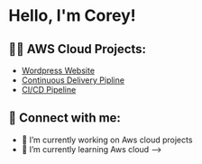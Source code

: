 <h1> Hello, I'm Corey! </h1>


<h2> 👨‍💻 AWS Cloud Projects: </h2>


  - [Wordpress Website](https://github.com/Battlecode93/Wordpress-website-on-AWS)
  - [Continuous Delivery Pipline](https://github.com/Battlecode93/Continuous-Delivery-Pipeline-Project)
  - [CI/CD Pipeline](https://github.com/Battlecode93/CICD-on-aws-project)






<h2> 🤳 Connect with me:</h2>










- 🔭 I’m currently working on Aws cloud projects
- 🌱 I’m currently learning Aws cloud
-->

